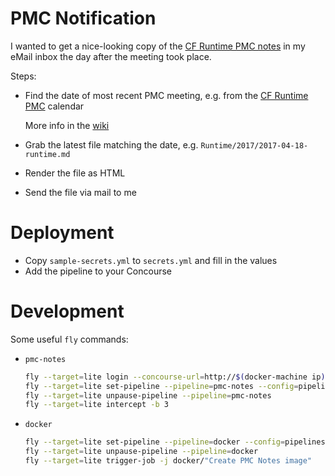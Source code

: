 # PMC Notification

I wanted to get a nice-looking copy of the [CF Runtime PMC notes](https://github.com/cloudfoundry/pmc-notes) in my eMail inbox the day after the meeting took place.

Steps:

* Find the date of most recent PMC meeting, e.g. from the [CF Runtime PMC](https://www.google.com/calendar/ical/cloudfoundry.org_8ms13q67p9jjeeilng6dosnu50%40group.calendar.google.com/public/basic.ics) calendar

  More info in the [wiki](https://github.com/cloudfoundry-community/cf-docs-contrib/wiki)

* Grab the latest file matching the date, e.g. `Runtime/2017/2017-04-18-runtime.md`

* Render the file as HTML

* Send the file via mail to me

# Deployment

* Copy `sample-secrets.yml` to `secrets.yml` and fill in the values
* Add the pipeline to your Concourse

# Development

Some useful `fly` commands:

* `pmc-notes`

  ```bash
  fly --target=lite login --concourse-url=http://$(docker-machine ip):8080
  fly --target=lite set-pipeline --pipeline=pmc-notes --config=pipelines/pmc-notes.yml --load-vars-from=secrets.yml
  fly --target=lite unpause-pipeline --pipeline=pmc-notes
  fly --target=lite intercept -b 3
  ```

* `docker`

  ```bash
  fly --target=lite set-pipeline --pipeline=docker --config=pipelines/docker.yml --load-vars-from=secrets.yml
  fly --target=lite unpause-pipeline --pipeline=docker
  fly --target=lite trigger-job -j docker/"Create PMC Notes image"
  ```
